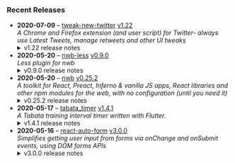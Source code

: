 ### Recent Releases

<!-- RECENT_RELEASES -->
<ul>
<li><strong>2020-07-09</strong> – <a href="https://github.com/insin/tweak-new-twitter">tweak-new-twitter</a> <a href="https://github.com/insin/tweak-new-twitter/releases/tag/v1.22">v1.22</a><div><em>A Chrome and Firefox extension (and user script) for Twitter- always use Latest Tweets, manage retweets and other UI tweaks</em></div><details><summary>v1.22 release notes</summary><p>Fixed conflict with the separate retweets feature and Twitter's new 'Retweets and comments' feature</p></details></li>
<li><strong>2020-05-20</strong> – <a href="https://github.com/insin/nwb-less">nwb-less</a> <a href="https://github.com/insin/nwb-less/releases/tag/v0.9.0">v0.9.0</a><div><em>Less plugin for nwb</em></div><details><summary>v0.9.0 release notes</summary><ul>
<li>Breaking: updated <code>less-loader</code> (<code>less-loader</code> now requires Node.js &gt;= 10)
<ul>
<li><code>less-loader</code> now handles the <code>less</code> dependency itself</li>
</ul>
</li>
</ul></details></li>
<li><strong>2020-05-20</strong> – <a href="https://github.com/insin/nwb">nwb</a> <a href="https://github.com/insin/nwb/releases/tag/v0.25.2">v0.25.2</a><div><em>A toolkit for React, Preact, Inferno &amp; vanilla JS apps, React libraries and other npm modules for the web, with no configuration (until you need it)</em></div><details><summary>v0.25.2 release notes</summary><h2>Fixed</h2>
<ul>
<li>Bumped Node.js version in templates.</li>
</ul></details></li>
<li><strong>2020-05-17</strong> – <a href="https://github.com/insin/tabata_timer">tabata_timer</a> <a href="https://github.com/insin/tabata_timer/releases/tag/v1.4.1">v1.4.1</a><div><em>A Tabata training interval timer written with Flutter.</em></div><details><summary>v1.4.1 release notes</summary><p>Rebuilt after <code>flutter clean</code> as suggested here:</p>
<p><a class="issue-link js-issue-link" data-error-text="Failed to load title" data-id="619713986" data-permission-text="Title is private" data-url="https://github.com/flutter/flutter/issues/57436" data-hovercard-type="issue" data-hovercard-url="/flutter/flutter/issues/57436/hovercard" href="https://github.com/flutter/flutter/issues/57436">flutter/flutter#57436</a></p></details></li>
<li><strong>2020-05-16</strong> – <a href="https://github.com/insin/react-auto-form">react-auto-form</a> <a href="https://github.com/insin/react-auto-form/releases/tag/v3.0.0">v3.0.0</a><div><em>Simplifies getting user input from forms via onChange and onSubmit events, using DOM forms APIs</em></div><details><summary>v3.0.0 release notes</summary><p>Breaking change: updated to <a href="https://github.com/insin/get-form-data/blob/master/CHANGES.md#300--2020-03-10">get-form-data@3</a> - checkbox inputs without a <code>value</code> will now return <code>true</code> as their value when checked, instead of <code>'on'</code>.</p></details></li>
</ul>
<!-- /RECENT_RELEASES -->
